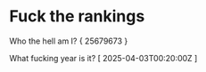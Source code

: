 # Fuck the rankings

Who the hell am I?
{ 25679673 }

What fucking year is it?
[ 2025-04-03T00:20:00Z ]
